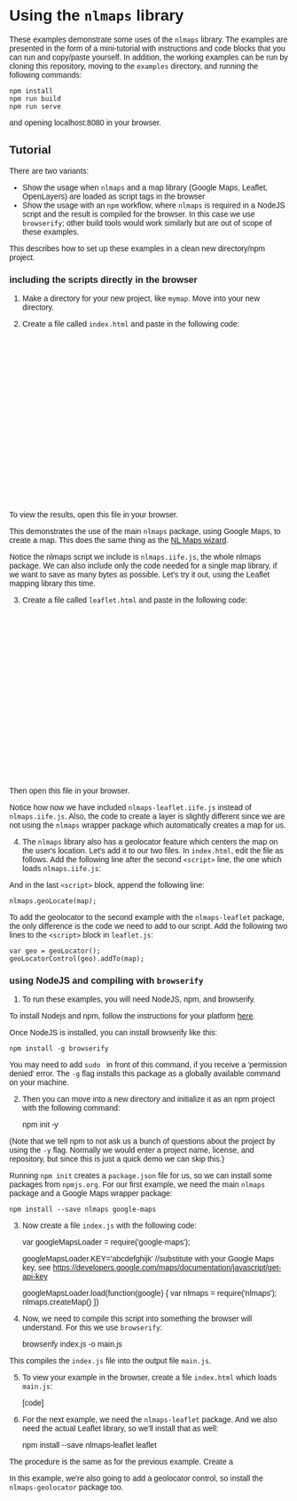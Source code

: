 Using the `nlmaps` library
==========================

These examples demonstrate some uses of the `nlmaps` library. The examples are presented in the form of a mini-tutorial with instructions and code blocks that you can run and copy/paste yourself. In addition, the working examples can be run by cloning this repository, moving to the `examples` directory, and running the following commands:

    npm install
    npm run build
    npm run serve

and opening localhost:8080 in your browser.


Tutorial
--------

There are two variants:

*  Show the usage when `nlmaps` and a map library (Google Maps, Leaflet, OpenLayers) are loaded as script tags in the browser
*  Show the usage with an `npm` workflow, where `nlmaps` is required in a NodeJS script and the result is compiled for the browser. In this case we use `browserify`; other build tools would work similarly but are out of scope of these examples.

This describes how to set up these examples in a clean new directory/npm project.

### including the scripts directly in the browser
1. Make a directory for your new project, like `mymap`. Move into your new directory.
2. Create a file called `index.html` and paste in the following code:
    
    
    <!DOCTYPE html>
    <html lang="en">
      <head>
        <meta charset="utf8"/>
        <title>NL Maps with Google Maps</title>
        <style>
          body {
            font-family: Helvetica, sans-serif;
          }
          #map-div{height:300px}
        </style>
      </head>
      <body>
        <div id="map-div"></div>
        <script src="https://maps.googleapis.com/maps/api/js?key=AIzaSyAYCu4ZY9tssUK4luavRsNyTirXdEnC3qw"></script>
        <script src="https://rawgit.com/kadaster/nlmaps/master/dist/nlmaps.iife.js"></script>
        <script>
            var map = nlmaps.createMap({target: 'map-div'})
        </script>
      </body>
    </html>

To view the results, open this file in your browser.

This demonstrates the use of the main `nlmaps` package, using Google Maps, to create a map. This does the same thing as the [NL Maps wizard](https://nlmaps.nl/#wizard).

Notice the nlmaps script we include is `nlmaps.iife.js`, the whole nlmaps package. We can also include only the code needed for a single map library, if we want to save as many bytes as possible. Let's try it out, using the Leaflet mapping library this time.

3. Create a file called `leaflet.html` and paste in the following code:
    
    
    <!DOCTYPE html>
    <html lang="en">
      <head>
        <meta charset="utf8"/>
        <title>NL Maps with Leaflet</title>
        <link rel="stylesheet" href="https://unpkg.com/leaflet@1.2.0/dist/leaflet.css" />
        <style>
          body {
            font-family: Helvetica, sans-serif;
          }
          #map-div{height:300px}
        </style>
      </head>
      <body>
        <div id="map-div"></div>
        <script src="https://unpkg.com/leaflet@1.2.0/dist/leaflet.js"></script>
        <script src="https://rawgit.com/kadaster/nlmaps/master/dist/nlmaps-leaflet.iife.js"></script>
        <script>
            var map = L.map('map-div').setView([52, 5], 10);
            var layer = bgLayer().addTo(map); 
        </script>
      </body>
    </html>

Then open this file in your browser.

Notice how now we have included `nlmaps-leaflet.iife.js` instead of `nlmaps.iife.js`. Also, the code to create a layer is slightly different since we are not using the `nlmaps` wrapper package which automatically creates a map for us.

4. The `nlmaps` library also has a geolocator feature which centers the map on the user's location. Let's add it to our two files. In `index.html`, edit the file as follows. Add the following line after the second `<script>` line, the one which loads `nlmaps.iife.js`:
    
    
    <script src="https://rawgit.com/kadaster/nlmaps/master/dist/nlmaps-geolocator.iife.js"></script>

And in the last `<script>` block, append the following line:

    nlmaps.geoLocate(map);
    

To add the geolocator to the second example with the `nlmaps-leaflet` package, the only difference is the code we need to add to our script. Add the following two lines to the `<script>` block in `leaflet.js`:

    var geo = geoLocator();
    geoLocatorControl(geo).addTo(map);

### using NodeJS and compiling with `browserify`

1. To run these examples, you will need NodeJS, npm, and browserify.

To install Nodejs and npm, follow the instructions for your platform [here](https://nodejs.org/en/download/https://nodejs.org/en/download/).

Once NodeJS is installed, you can install browserify like this:

    npm install -g browserify

You may need to add `sudo ` in front of this command, if you receive a 'permission denied' error. The `-g` flag installs this package as a globally available command on your machine.

2. Then you can move into a new directory and initialize it as an npm project with the following command:
    
    
    npm init -y

(Note that we tell npm to not ask us a bunch of questions about the project by using the `-y` flag. Normally we would enter a project name, license, and repository, but since this is just a quick demo we can skip this.)

Running `npm init` creates a `package.json` file for us, so we can install some packages from `npmjs.org`. For our first example, we need the main `nlmaps` package and a Google Maps wrapper package:
    
    
    npm install --save nlmaps google-maps
    
3. Now create a file `index.js` with the following code:
   
   
    var googleMapsLoader = require('google-maps');
    
    googleMapsLoader.KEY='abcdefghijk' //substitute with your Google Maps key, see https://developers.google.com/maps/documentation/javascript/get-api-key
    
    googleMapsLoader.load(function(google) {
        var nlmaps = require('nlmaps');
        nlmaps.createMap()
    })

4. Now, we need to compile this script into something the browser will understand. For this we use `browserify`:
    
    
    browserify index.js -o main.js
 
This compiles the `index.js` file into the output file `main.js`.

5. To view your example in the browser, create a file `index.html` which loads `main.js`:
    
    
    [code]

6. For the next example, we need the `nlmaps-leaflet` package. And we also need the actual Leaflet library, so we'll install that as well:

    npm install --save nlmaps-leaflet leaflet

The procedure is the same as for the previous example. Create a


In this example, we're also going to add a geolocator control, so install the `nlmaps-geolocator` package too. 


